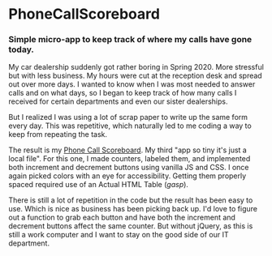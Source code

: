 # PhoneCallScoreboard
### Simple micro-app to keep track of where my calls have gone today.

My car dealership suddenly got rather boring in Spring 2020. More stressful but with less business. My hours were cut at the reception desk and spread out over more days. I wanted to know when I was most needed to answer calls and on what days, so I began to keep track of how many calls I received for certain departments and even our sister dealerships. 

But I realized I was using a lot of scrap paper to write up the same form every day. This was repetitive, which naturally led to me coding a way to keep from repeating the task.

The result is my [Phone Call Scoreboard](https://carmelvineyard.github.io/PhoneCallScoreboard/index.html). My third "app so tiny it's just a local file". For this one, I made counters, labeled them, and implemented both increment and decrement buttons using vanilla JS and CSS. I once again picked colors with an eye for accessibility. Getting them properly spaced required use of an Actual HTML Table (*gasp*). 

There is still a lot of repetition in the code but the result has been easy to use. Which is nice as business has been picking back up. I'd love to figure out a function to grab each button and have both the increment and decrement buttons affect the same counter. But without jQuery, as this is still a work computer and I want to stay on the good side of our IT department.
